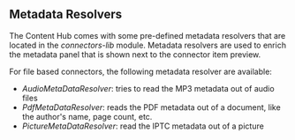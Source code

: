 ## Metadata Resolvers

The Content Hub comes with some pre-defined metadata resolvers that are located in the _connectors-lib_ module.
Metadata resolvers are used to enrich the metadata panel that is shown next to the connector item preview.

For file based connectors, the following metadata resolver are available:
 * _AudioMetaDataResolver_: tries to read the MP3 metadata out of audio files
 * _PdfMetaDataResolver_:  reads the PDF metadata out of a document, like the author's name, page count, etc. 
 * _PictureMetaDataResolver_: read the IPTC metadata out of a picture
